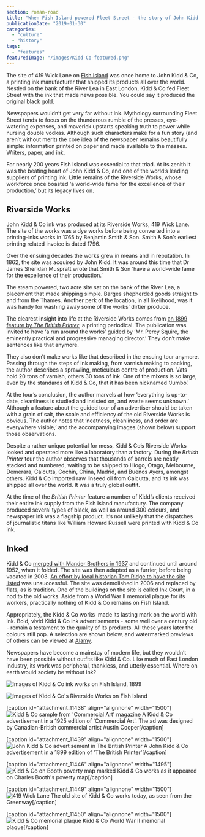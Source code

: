 ```yaml
---
section: roman-road
title: "When Fish Island powered Fleet Street - the story of John Kidd & Co ink works"
publicationDate: "2019-01-30"
categories: 
  - "culture"
  - "history"
tags: 
  - "features"
featuredImage: "/images/Kidd-Co-featured.png"
---
```


The site of 419 Wick Lane on [Fish Island](https://romanroadlondon.com/history-fish-island/) was once home to John Kidd & Co, a printing ink manufacturer that shipped its products all over the world. Nestled on the bank of the River Lea in East London, Kidd & Co fed Fleet Street with the ink that made news possible. You could say it produced the original black gold.

Newspapers wouldn’t get very far without ink. Mythology surrounding Fleet Street tends to focus on the thunderous rumble of the presses, eye-watering expenses, and maverick upstarts speaking truth to power while nursing double vodkas. Although such characters make for a fun story (and aren’t without merit) the core idea of the newspaper remains beautifully simple: information printed on paper and made available to the masses. Writers, paper, and ink.

For nearly 200 years Fish Island was essential to that triad. At its zenith it was the beating heart of John Kidd & Co, and one of the world’s leading suppliers of printing ink. Little remains of the Riverside Works, whose workforce once boasted ‘a world-wide fame for the excellence of their production,’ but its legacy lives on.

## Riverside Works

John Kidd & Co ink was produced at its Riverside Works, 419 Wick Lane. The site of the works was a dye works before being converted into a printing-inks works in 1765 by Benjamin Smith & Son. Smith & Son’s earliest printing related invoice is dated 1796.

Over the ensuing decades the works grew in means and in reputation. In 1862, the site was acquired by John Kidd. It was around this time that Dr James Sheridan Muspratt wrote that Smith & Son ‘have a world-wide fame for the excellence of their production.’

The steam powered, two acre site sat on the bank of the River Lea, a placement that made shipping simple. Barges shepherded goods straight to and from the Thames. Another perk of the location, in all likelihood, was it was handy for washing away some of the works’ dirtier produce.  

The clearest insight into life at the Riverside Works comes from [an 1899 feature by _The British Printer_](https://books.google.co.uk/books?redir_esc=y&id=9oEeAQAAMAAJ&q=kidd#v=onepage&q=grind%20slowly&f=false), a printing periodical. The publication was invited to have ‘a run around the works’ guided by ‘Mr. Percy Squire, the eminently practical and progressive managing director.’ They don’t make sentences like that anymore.

They also don’t make works like that described in the ensuing tour anymore. Passing through the steps of ink making, from varnish making to packing, the author describes a sprawling, meticulous centre of production. Vats hold 20 tons of varnish, others 30 tons of ink. One of the mixers is so large, even by the standards of Kidd & Co, that it has been nicknamed ‘Jumbo’.

At the tour’s conclusion, the author marvels at how ‘everything is up-to-date, cleanliness is studied and insisted on, and waste seems unknown.’ Although a feature about the guided tour of an advertiser should be taken with a grain of salt, the scale and efficiency of the old Riverside Works is obvious. The author notes that ‘neatness, cleanliness, and order are everywhere visible,’ and the accompanying images (shown below) support those observations.

Despite a rather unique potential for mess, Kidd & Co’s Riverside Works looked and operated more like a laboratory than a factory. During the _British Printer_ tour the author observes that thousands of barrels are neatly stacked and numbered, waiting to be shipped to Hiogo, Otago, Melbourne, Demerara, Calcutta, Cochin, China, Madrid, and Buenos Ayers, amongst others. Kidd & Co imported raw linseed oil from Calcutta, and its ink was shipped all over the world. It was a truly global outfit.

At the time of the _British Printer_ feature a number of Kidd’s clients received their entire ink supply from the Fish Island manufactury. The company produced several types of black, as well as around 300 colours, and newspaper ink was a flagship product. It’s not unlikely that the dispatches of journalistic titans like William Howard Russell were printed with Kidd & Co ink.

## Inked

Kidd & Co [merged with Mander Brothers in 1937](https://www.nationaltrust.org.uk/wightwick-manor-and-gardens/features/a-brief-history-of-the-mander-company) and continued until around 1952, when it folded. The site was then adapted as a furrier, before being vacated in 2003. [An effort by local historian Tom Ridge to have the site listed](https://democracy.towerhamlets.gov.uk/Data/Development%20Committee/20040818/Minutes/Riverside%20Works%20Appendix.pdf) was unsuccessful. The site was demolished in 2006 and replaced by flats, as is tradition. One of the buildings on the site is called Ink Court, in a nod to the old works. Aside from a World War II memorial plaque for its workers, practically nothing of Kidd & Co remains on Fish Island.

Appropriately, the Kidd & Co works  made its lasting mark on the world with ink. Bold, vivid Kidd & Co ink advertisements - some well over a century old - remain a testament to the quality of its products. All these years later the colours still pop. A selection are shown below, and watermarked previews of others can be viewed at [Alamy](https://www.alamy.com/search.html?qt=Kidd%20%26%20Co&imgt=0).

Newspapers have become a mainstay of modern life, but they wouldn’t have been possible without outfits like Kidd & Co. Like much of East London industry, its work was peripheral, thankless, and utterly essential. Where on earth would society be without ink?

![Images of Kidd & Co ink works on Fish Island, 1899](/images/Kidd-Co-works-1.jpg)

![Images of Kidd & Co's Riverside Works on Fish Island](/images/British-Printer-images-of-Kidd-Co-works.jpg)

\[caption id="attachment\_11438" align="alignnone" width="1500"\]![Kidd & Co sample from 'Commercial Art' magazine](/images/Kidd-Co-sample-from-Commercial-Art-magazine.jpg) A Kidd & Co advertisement in a 1925 edition of 'Commercial Art'. The ad was designed by Canadian-British commercial artist Austin Cooper\[/caption\]

\[caption id="attachment\_11439" align="alignnone" width="1500"\]![John Kidd & Co advertisement in The British Printer](/images/John-Kidd-Co-British-Printer.jpg) A John Kidd & Co advertisement in a 1899 edition of 'The British Printer'\[/caption\]

\[caption id="attachment\_11446" align="alignnone" width="1495"\]![Kidd & Co on Booth poverty map marked](/images/John-Kidd-on-Booth-poverty-map-marked.jpg) Kidd & Co works as it appeared on Charles Booth's poverty map\[/caption\]

\[caption id="attachment\_11449" align="alignnone" width="1500"\]![419 Wick Lane](/images/419-Wick-Lane.jpg) The old site of Kidd & Co works today, as seen from the Greenway\[/caption\]

\[caption id="attachment\_11450" align="alignnone" width="1500"\]![Kidd & Co memorial plaque](/images/Kidd-Co-memorial-plaque.jpg) Kidd & Co World War II memorial plaque\[/caption\]
